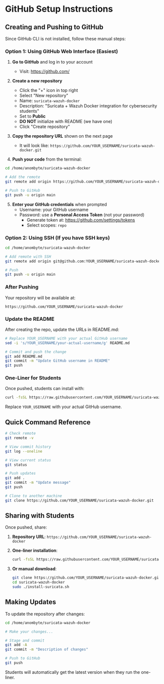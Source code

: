 # GitHub Setup Instructions

## Creating and Pushing to GitHub

Since GitHub CLI is not installed, follow these manual steps:

### Option 1: Using GitHub Web Interface (Easiest)

1. **Go to GitHub** and log in to your account
   - Visit: https://github.com/

2. **Create a new repository**
   - Click the "+" icon in top right
   - Select "New repository"
   - Name: `suricata-wazuh-docker`
   - Description: "Suricata + Wazuh Docker integration for cybersecurity students"
   - Set to **Public**
   - **DO NOT** initialize with README (we have one)
   - Click "Create repository"

3. **Copy the repository URL** shown on the next page
   - It will look like: `https://github.com/YOUR_USERNAME/suricata-wazuh-docker.git`

4. **Push your code** from the terminal:

```bash
cd /home/anombyte/suricata-wazuh-docker

# Add the remote
git remote add origin https://github.com/YOUR_USERNAME/suricata-wazuh-docker.git

# Push to GitHub
git push -u origin main
```

5. **Enter your GitHub credentials** when prompted
   - Username: your GitHub username
   - Password: use a **Personal Access Token** (not your password)
     - Generate token at: https://github.com/settings/tokens
     - Select scopes: `repo`

### Option 2: Using SSH (If you have SSH keys)

```bash
cd /home/anombyte/suricata-wazuh-docker

# Add remote with SSH
git remote add origin git@github.com:YOUR_USERNAME/suricata-wazuh-docker.git

# Push
git push -u origin main
```

### After Pushing

Your repository will be available at:
```
https://github.com/YOUR_USERNAME/suricata-wazuh-docker
```

### Update the README

After creating the repo, update the URLs in README.md:

```bash
# Replace YOUR_USERNAME with your actual GitHub username
sed -i 's/YOUR_USERNAME/your-actual-username/g' README.md

# Commit and push the change
git add README.md
git commit -m "Update GitHub username in README"
git push
```

### One-Liner for Students

Once pushed, students can install with:

```bash
curl -fsSL https://raw.githubusercontent.com/YOUR_USERNAME/suricata-wazuh-docker/main/install-suricata.sh | sudo bash
```

Replace `YOUR_USERNAME` with your actual GitHub username.

## Quick Command Reference

```bash
# Check remote
git remote -v

# View commit history
git log --oneline

# View current status
git status

# Push updates
git add .
git commit -m "Update message"
git push

# Clone to another machine
git clone https://github.com/YOUR_USERNAME/suricata-wazuh-docker.git
```

## Sharing with Students

Once pushed, share:

1. **Repository URL**: `https://github.com/YOUR_USERNAME/suricata-wazuh-docker`

2. **One-liner installation**:
   ```bash
   curl -fsSL https://raw.githubusercontent.com/YOUR_USERNAME/suricata-wazuh-docker/main/install-suricata.sh | sudo bash
   ```

3. **Or manual download**:
   ```bash
   git clone https://github.com/YOUR_USERNAME/suricata-wazuh-docker.git
   cd suricata-wazuh-docker
   sudo ./install-suricata.sh
   ```

## Making Updates

To update the repository after changes:

```bash
cd /home/anombyte/suricata-wazuh-docker

# Make your changes...

# Stage and commit
git add -A
git commit -m "Description of changes"

# Push to GitHub
git push
```

Students will automatically get the latest version when they run the one-liner.
